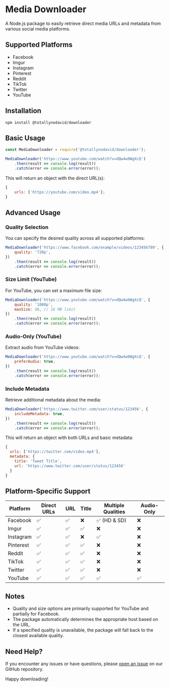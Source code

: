 # Media Downloader

A Node.js package to easily retrieve direct media URLs and metadata from various social media platforms.

## Supported Platforms

-   Facebook
-   Imgur
-   Instagram
-   Pinterest
-   Reddit
-   TikTok
-   Twitter
-   YouTube

## Installation

```
npm install @totallynodavid/downloader
```

## Basic Usage

```javascript
const MediaDownloader = require('@totallynodavid/downloader');

MediaDownloader('https://www.youtube.com/watch?v=dQw4w9WgXcQ')
    .then(result => console.log(result))
    .catch(error => console.error(error));
```

This will return an object with the direct URL(s):

```javascript
{
    urls: ['https://youtube.com/video.mp4'];
}
```

## Advanced Usage

### Quality Selection

You can specify the desired quality across all supported platforms:

```javascript
MediaDownloader('https://www.facebook.com/example/videos/123456789', {
    quality: '720p',
})
    .then(result => console.log(result))
    .catch(error => console.error(error));
```

### Size Limit (YouTube)

For YouTube, you can set a maximum file size:

```javascript
MediaDownloader('https://www.youtube.com/watch?v=dQw4w9WgXcQ', {
    quality: '1080p',
    maxSize: 16, // 16 MB limit
})
    .then(result => console.log(result))
    .catch(error => console.error(error));
```

### Audio-Only (YouTube)

Extract audio from YouTube videos:

```javascript
MediaDownloader('https://www.youtube.com/watch?v=dQw4w9WgXcQ', {
    preferAudio: true,
})
    .then(result => console.log(result))
    .catch(error => console.error(error));
```

### Include Metadata

Retrieve additional metadata about the media:

```javascript
MediaDownloader('https://www.twitter.com/user/status/123456', {
    includeMetadata: true,
})
    .then(result => console.log(result))
    .catch(error => console.error(error));
```

This will return an object with both URLs and basic metadata:

```javascript
{
  urls: ['https://twitter.com/video.mp4'],
  metadata: {
    title: 'Tweet Title',
    url: 'https://www.twitter.com/user/status/123456'
  }
}
```

## Platform-Specific Support

| Platform  | Direct URLs | URL | Title | Multiple Qualities | Audio-Only |
| --------- | ----------- | --- | ----- | ------------------ | ---------- |
| Facebook  | ✅          | ✅  | ❌    | ✅ (HD & SD)       | ❌         |
| Imgur     | ✅          | ✅  | ✅    | ❌                 | ❌         |
| Instagram | ✅          | ✅  | ❌    | ✅                 | ❌         |
| Pinterest | ✅          | ✅  | ✅    | ❌                 | ❌         |
| Reddit    | ✅          | ✅  | ✅    | ❌                 | ❌         |
| TikTok    | ✅          | ✅  | ✅    | ❌                 | ❌         |
| Twitter   | ✅          | ✅  | ✅    | ❌                 | ❌         |
| YouTube   | ✅          | ✅  | ✅    | ✅                 | ✅         |

## Notes

-   Quality and size options are primarily supported for YouTube and partially for Facebook.
-   The package automatically determines the appropriate host based on the URL.
-   If a specified quality is unavailable, the package will fall back to the closest available quality.

## Need Help?

If you encounter any issues or have questions, please [open an issue](https://github.com/totallynotdavid/media_downloader/issues) on our GitHub repository.

Happy downloading!
